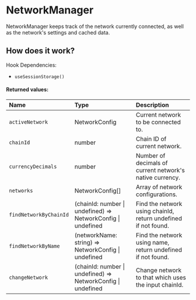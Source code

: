 # NetworkManager

NetworkManager keeps track of the network currently connected, as well as the network's settings and cached data.

## How does it work?

Hook Dependencies:
- `useSessionStorage()`

#### Returned values:
| Name | Type | Description                                                          |
| :--- | :--- | :------------------------------------------------------------------- |
|`activeNetwork` | NetworkConfig | Current network to be connected to.
|`chainId` | number | Chain ID of current network.
|`currencyDecimals` | number | Number of decimals of current network's native currency.
|`networks` | NetworkConfig[] | Array of network configurations.
|`findNetworkByChainId` | (chainId: number \| undefined) => NetworkConfig \| undefined | Find the network using chainId, return undefined if not found.
|`findNetworkByName` | (networkName: string) => NetworkConfig \| undefined | Find the network using name, return undefined if not found.
|`changeNetwork` | (chainId: number \| undefined) => NetworkConfig \| undefined | Change network to that which uses the input chainId.